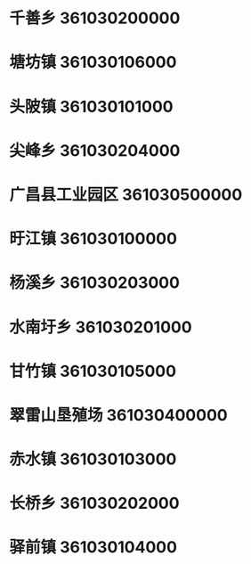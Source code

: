 # 千善乡 361030200000
# 塘坊镇 361030106000
# 头陂镇 361030101000
# 尖峰乡 361030204000
# 广昌县工业园区 361030500000
# 旴江镇 361030100000
# 杨溪乡 361030203000
# 水南圩乡 361030201000
# 甘竹镇 361030105000
# 翠雷山垦殖场 361030400000
# 赤水镇 361030103000
# 长桥乡 361030202000
# 驿前镇 361030104000
